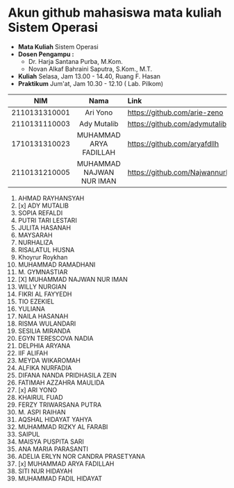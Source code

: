 # Akun github mahasiswa mata kuliah Sistem Operasi

- **Mata Kuliah** Sistem Operasi 
- **Dosen Pengampu :**
    - Dr. Harja Santana Purba, M.Kom.
    - Novan Alkaf Bahraini Saputra, S.Kom., M.T.
- **Kuliah** Selasa, Jam 13.00 - 14.40, Ruang F. Hasan
- **Praktikum** Jum'at, Jam 10.30 - 12.10 ( Lab. Pilkom)


| NIM | Nama | Link |
| ----------- | :---------: | :---------- |
| 2110131310001 | Ari Yono | https://github.com/arie-zeno |
| 2110131110003 | Ady Mutalib | https://github.com/adymutalib |
| 1710131310023 | MUHAMMAD ARYA FADILLAH | https://github.com/aryafdllh |
| 2110131210005 | MUHAMMAD NAJWAN NUR IMAN | https://github.com/NajwannurIman |

1. AHMAD RAYHANSYAH 
2. [x] ADY MUTALIB
3. SOPIA REFALDI
4. PUTRI TARI LESTARI
5. JULITA HASANAH
6. MAYSARAH 
7. NURHALIZA
8. RISALATUL HUSNA
9. Khoyrur Roykhan
10. MUHAMMAD RAMADHANI
11. M. GYMNASTIAR
12. [X] MUHAMMAD NAJWAN NUR IMAN
13. WILLY NURGIAN
14. FIKRI AL FAYYEDH
15. TIO EZEKIEL
16. YULIANA
17. NAILA HASANAH
18. RISMA WULANDARI
19. SESILIA MIRANDA
20. EGYN TERESCOVA NADIA
21. DELPHIA ARYANA
22. IIF ALIFAH
23. MEYDA WIKAROMAH
24. ALFIKA NURFADIA
25. DIFANA NANDA PRIDHASILA ZEIN
26. FATIMAH AZZAHRA MAULIDA
27. [x] ARI YONO
28. KHAIRUL FUAD
29. FERZY TRIWARSANA PUTRA
30. M. ASPI RAIHAN
31. AQSHAL HIDAYAT YAHYA
32. MUHAMMAD RIZKY AL FARABI
33. SAIPUL
34. MAISYA PUSPITA SARI
35. ANA MARIA PARASANTI
36. ADELIA ERLYN NOR CANDRA PRASETYANA
37. [x] MUHAMMAD ARYA FADILLAH
38. SITI NUR HIDAYAH
39. MUHAMMAD FADIL HIDAYAT
